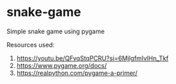 # snake-game
Simple snake game using pygame

Resources used: 
1) https://youtu.be/QFvqStqPCRU?si=6MjlgfmIvlHn_Tkf
2) https://www.pygame.org/docs/
3) https://realpython.com/pygame-a-primer/
